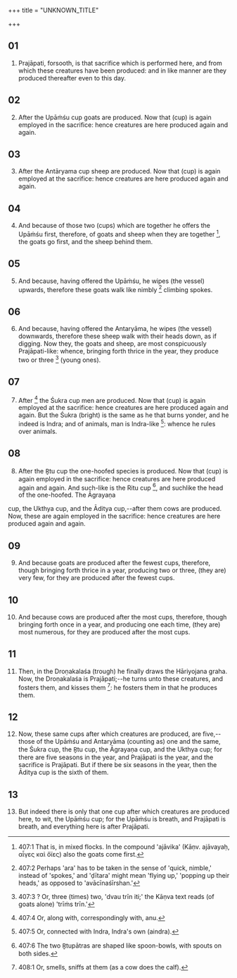 +++
title = "UNKNOWN_TITLE"

+++


## 01
1. Prajāpati, forsooth, is that sacrifice which is performed here, and from which these creatures have been produced: and in like manner are they produced thereafter even to this day.

## 02
2. After the Upāṁśu cup goats are produced. Now that (cup) is again employed in the sacrifice: hence creatures are here produced again and again.

## 03
3. After the Antāryama cup sheep are produced. Now that (cup) is again employed at the sacrifice: hence creatures are here produced again and again.

## 04
4. And because of those two (cups) which are together he offers the Upāṁśu first, therefore, of goats and sheep when they are together [^fn_944], the goats go first, and the sheep behind them.

[^fn_944]: 407:1 That is, in mixed flocks. In the compound 'ajāvika' (Kāṇv. ajāvayaḥ, αἶγες καὶ ὄϊες) also the goats come first.

## 05
5. And because, having offered the Upāṁśu, he wipes (the vessel) upwards, therefore these goats walk like nimbly [^fn_945] climbing spokes.

[^fn_945]: 407:2 Perhaps 'ara' has to be taken in the sense of 'quick, nimble,' instead of 'spokes,' and 'ḍītara' might mean 'flying up,' 'popping up their heads,' as opposed to 'avācīnaśīrshan.'

## 06
6. And because, having offered the Antaryāma, he wipes (the vessel) downwards, therefore these sheep walk with their heads down, as if digging. Now they, the goats and sheep, are most conspicuously Prajāpati-like: whence, bringing forth thrice in the year, they produce two or three [^fn_946] (young ones).

[^fn_946]: 407:3 ? Or, three (times) two, 'dvau trīn iti;' the Kāṇva text reads (of goats alone) 'trīṁs trīn.'

## 07
7. After [^fn_947] the Śukra cup men are produced. Now that (cup) is again employed at the sacrifice: hence creatures are here produced again and again. But the Śukra (bright) is the same as he that burns yonder, and he indeed is Indra; and of animals, man is Indra-like [^fn_948]: whence he rules over animals.

[^fn_947]: 407:4 Or, along with, correspondingly with, anu.

[^fn_948]: 407:5 Or, connected with Indra, Indra's own (aindra).

## 08
8. After the R̥tu cup the one-hoofed species is produced. Now that (cup) is again employed in the sacrifice: hence creatures are here produced again and again. And such-like is the Ritu cup [^fn_949], and suchlike the head of the one-hoofed. The Āgrayaṇa

[^fn_949]: 407:6 The two R̥tupātras are shaped like spoon-bowls, with spouts on both sides.

cup, the Ukthya cup, and the Āditya cup,--after them cows are produced. Now, these are again employed in the sacrifice: hence creatures are here produced again and again.

## 09
9. And because goats are produced after the fewest cups, therefore, though bringing forth thrice in a year, producing two or three, (they are) very few, for they are produced after the fewest cups.

## 10
10. And because cows are produced after the most cups, therefore, though bringing forth once in a year, and producing one each time, (they are) most numerous, for they are produced after the most cups.

## 11
11. Then, in the Droṇakalaśa (trough) he finally draws the Hāriyojana graha. Now, the Droṇakalaśa is Prajāpati;--he turns unto these creatures, and fosters them, and kisses them [^fn_950]: he fosters them in that he produces them.

[^fn_950]: 408:1 Or, smells, sniffs at them (as a cow does the calf).

## 12
12. Now, these same cups after which creatures are produced, are five,--those of the Upāṁśu and Antaryāma (counting as) one and the same, the Śukra cup, the R̥tu cup, the Āgrayaṇa cup, and the Ukthya cup; for there are five seasons in the year, and Prajāpati is the year, and the sacrifice is Prajāpati. But if there be six seasons in the year, then the Āditya cup is the sixth of them.

## 13
13. But indeed there is only that one cup after which creatures are produced here, to wit, the Upāṁśu cup; for the Upāṁśu is breath, and Prajāpati is breath, and everything here is after Prajāpati.

